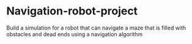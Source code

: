 # Navigation-robot-project
Build a simulation for a robot that can navigate a maze that is filled with obstacles and dead ends using a navigation algorithm
